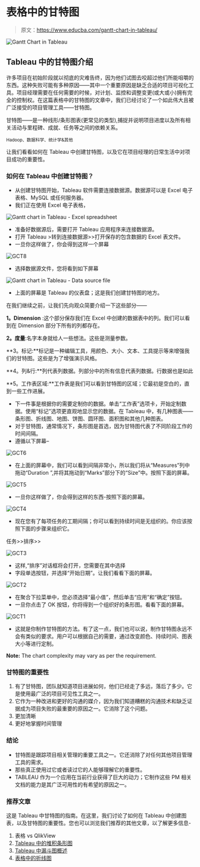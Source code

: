 # 表格中的甘特图

> 原文：<https://www.educba.com/gantt-chart-in-tableau/>

![Gantt Chart in Tableau](img/ca2e33bbe5e961aa15045f7ed21212a8.png)



## Tableau 中的甘特图介绍

许多项目在初始阶段就以彻底的灾难告终，因为他们试图去咬超过他们所能咀嚼的东西。这种失败可能有多种原因——其中一个重要原因是缺乏合适的项目可视化工具。项目经理需要在任何需要的时候，对计划、监控和调整变更(或大或小)拥有完全的控制权。在这篇表格中的甘特图的文章中，我们已经讨论了一个如此伟大且被广泛接受的项目管理工具——甘特图。

甘特图——是一种线形/条形图表(更常见的类型),捕捉并说明项目进度以及所有相关活动与里程碑、成就、任务等之间的依赖关系。

<small>Hadoop、数据科学、统计学&其他</small>

让我们看看如何在 Tableau 中创建甘特图，以及它在项目经理的日常生活中对项目成功的重要性。

### 如何在 Tableau 中创建甘特图？

*   从创建甘特图开始，Tableau 软件需要连接数据源。数据源可以是 Excel 电子表格、MySQL 或任何服务器。
*   我们正在使用 Excel 电子表格，

![Gantt chart in Tableau - Excel spreadsheet](img/8f7745db08b3b7721b42c42d4466a4e2.png)



*   准备好数据源后，需要打开 Tableau 应用程序来连接数据源。
*   打开 Tableau >转到连接数据源>>打开保存的包含数据的 Excel 表文件。
*   一旦你这样做了，你会得到这样一个屏幕

![GCT8](img/08568cceac48873dc8ce02cf62f0acf9.png)



*   选择数据源文件，您将看到如下屏幕

![Gantt chart in Tableau - Data source file](img/ca766b69b5e2bda6b7e22973e7e903c3.png)



*   上面的屏幕是 Tableau 的仪表盘；这是我们创建甘特图的地方。

在我们继续之前，让我们先向观众简要介绍一下这些部分——

**1。Dimension** :这个部分保存我们在 Excel 中创建的数据表中的列。我们可以看到在 Dimension 部分下所有的列都存在。

**2。度量**:名字本身就给人一些想法。这些是测量参数。

**3。标记:**标记是一种编辑工具，用颜色、大小、文本、工具提示等来增强我们的甘特图。这些是为了增强演示风格。

**4。列&行:**列代表列数据。列部分中的所有信息代表列数据。行数据也是如此

**5。工作表区域:**工作表是我们可以看到甘特图的区域；它最初是空白的，直到一些工作进展。

*   下一件事是根据你的需要定制你的数据。单击“工作表”选项卡，开始定制数据。使用“标记”选项更直观地显示您的数据。在 Tableau 中，有几种图表——条形图、折线图、地图、饼图、圆环图、面积图和其他几种图表。
*   对于甘特图，通常情况下，条形图是首选，因为甘特图代表了不同阶段工作的时间间隔。
*   遵循以下屏幕–

![GCT6](img/e20d67ab296bebfea4d743902e9c3386.png)



*   在上面的屏幕中，我们可以看到间隔非常小，所以我们将从“Measures”列中拖动“Duration ”,并将其拖动到“Marks”部分下的“Size”中。按照下面的屏幕。

![GCT5](img/8e77cf6a4f6dc9243917d752ee2877b1.png)



*   一旦你这样做了，你会得到这样的东西-按照下面的屏幕。

![GCT4](img/c95c7594d90078c17e130bd9fdd4adf2.png)



*   现在您有了每项任务的工期间隔；你可以看到持续时间是无组织的。你应该按照下面的步骤来组织它。

任务>>排序>>

![GCT3](img/8d441b61ee1da0c728e851d92fbbcd74.png)



*   这样,“排序”对话框将会打开，您需要在其中选择
*   字段单选按钮，并选择“开始日期”。让我们看看下面的屏幕。

![GCT2](img/07a217aeafc2288bf498ae7917595f22.png)



*   在聚合下拉菜单中，您必须选择“最小值”，然后单击“应用”和“确定”按钮。
*   一旦你点击了 OK 按钮，你将得到一个组织好的条形图。看看下面的屏幕。

![GCT1](img/6b9cfe0d55a56547d7289a8c0b03ccc3.png)



*   这就是你制作甘特图的方法。有了这一点，我们也可以说，制作甘特图永远不会有类似的要求。用户可以根据自己的需要，通过改变颜色、持续时间、图表大小等进行定制。

**Note:** The chart complexity may vary as per the requirement.

### 甘特图的重要性

1.  有了甘特图，团队就知道项目进展如何，他们已经走了多远，落后了多少。它是使用最广泛的项目可见性工具之一。
2.  它作为一种改进和更好的沟通的媒介，因为我们知道糟糕的沟通技术和缺乏证据成为项目失败的最重要的原因之一。它消除了这个问题。
3.  更加清晰
4.  更好地掌握时间管理

### 结论

*   甘特图是跟踪项目相关管理的重要工具之一。它还消除了对任何其他项目管理工具的需求。
*   那些真正使用过它或者读过它的人能够理解它的重要性。
*   TABLEAU 作为一个应用在当前行业获得了巨大的动力；它制作这些 PM 相关文档的能力是其广泛可用性的有希望的原因之一。

### 推荐文章

这是 Tableau 中甘特图的指南。在这里，我们讨论了如何在 Tableau 中创建图表，以及甘特图的重要性。您也可以浏览我们推荐的其他文章，以了解更多信息-

1.  表格 vs QlikView
2.  [Tableau 中的堆积条形图](https://www.educba.com/stacked-bar-chart-in-tableau/)
3.  [Tableau 中漏斗图概述](https://www.educba.com/funnel-chart-in-tableau/)
4.  [表格中的折线图](https://www.educba.com/line-chart-in-tableau/)





